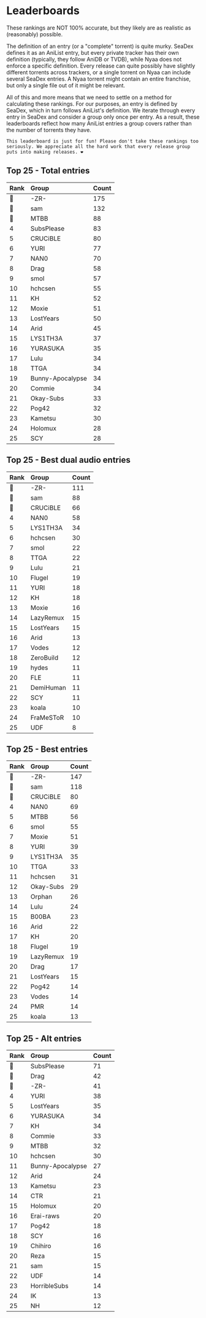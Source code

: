 # Leaderboards

These rankings are NOT 100% accurate, but they likely are as realistic as (reasonably) possible.

The definition of an entry (or a "complete" torrent) is quite murky. SeaDex defines it as an AniList entry, but every private tracker has their own definition (typically, they follow AniDB or TVDB), while Nyaa does not enforce a specific definition. Every release can quite possibly have slightly different torrents across trackers, or a single torrent on Nyaa can include several SeaDex entries. A Nyaa torrent might contain an entire franchise, but only a single file out of it might be relevant.

All of this and more means that we need to settle on a method for calculating these rankings. For our purposes, an entry is defined by SeaDex, which in turn follows AniList's definition. We iterate through every entry in SeaDex and consider a group only once per entry. As a result, these leaderboards reflect how many AniList entries a group covers rather than the number of torrents they have.

```{note}
This leaderboard is just for fun! Please don't take these rankings too seriously. We appreciate all the hard work that every release group puts into making releases. ❤️
```

## Top 25 - Total entries

| Rank | Group            | Count |
| :----| :----------------| :-----|
| 🥇   | -ZR-             | 175   |
| 🥈   | sam              | 132   |
| 🥉   | MTBB             | 88    |
| 4    | SubsPlease       | 83    |
| 5    | CRUCiBLE         | 80    |
| 6    | YURI             | 77    |
| 7    | NAN0             | 70    |
| 8    | Drag             | 58    |
| 9    | smol             | 57    |
| 10   | hchcsen          | 55    |
| 11   | KH               | 52    |
| 12   | Moxie            | 51    |
| 13   | LostYears        | 50    |
| 14   | Arid             | 45    |
| 15   | LYS1TH3A         | 37    |
| 16   | YURASUKA         | 35    |
| 17   | Lulu             | 34    |
| 18   | TTGA             | 34    |
| 19   | Bunny-Apocalypse | 34    |
| 20   | Commie           | 34    |
| 21   | Okay-Subs        | 33    |
| 22   | Pog42            | 32    |
| 23   | Kametsu          | 30    |
| 24   | Holomux          | 28    |
| 25   | SCY              | 28    |

## Top 25 - Best dual audio entries

| Rank | Group     | Count |
| :----| :---------| :-----|
| 🥇   | -ZR-      | 111   |
| 🥈   | sam       | 88    |
| 🥉   | CRUCiBLE  | 66    |
| 4    | NAN0      | 58    |
| 5    | LYS1TH3A  | 34    |
| 6    | hchcsen   | 30    |
| 7    | smol      | 22    |
| 8    | TTGA      | 22    |
| 9    | Lulu      | 21    |
| 10   | Flugel    | 19    |
| 11   | YURI      | 18    |
| 12   | KH        | 18    |
| 13   | Moxie     | 16    |
| 14   | LazyRemux | 15    |
| 15   | LostYears | 15    |
| 16   | Arid      | 13    |
| 17   | Vodes     | 12    |
| 18   | ZeroBuild | 12    |
| 19   | hydes     | 11    |
| 20   | FLE       | 11    |
| 21   | DemiHuman | 11    |
| 22   | SCY       | 11    |
| 23   | koala     | 10    |
| 24   | FraMeSToR | 10    |
| 25   | UDF       | 8     |

## Top 25 - Best entries

| Rank | Group     | Count |
| :----| :---------| :-----|
| 🥇   | -ZR-      | 147   |
| 🥈   | sam       | 118   |
| 🥉   | CRUCiBLE  | 80    |
| 4    | NAN0      | 69    |
| 5    | MTBB      | 56    |
| 6    | smol      | 55    |
| 7    | Moxie     | 51    |
| 8    | YURI      | 39    |
| 9    | LYS1TH3A  | 35    |
| 10   | TTGA      | 33    |
| 11   | hchcsen   | 31    |
| 12   | Okay-Subs | 29    |
| 13   | Orphan    | 26    |
| 14   | Lulu      | 24    |
| 15   | B00BA     | 23    |
| 16   | Arid      | 22    |
| 17   | KH        | 20    |
| 18   | Flugel    | 19    |
| 19   | LazyRemux | 19    |
| 20   | Drag      | 17    |
| 21   | LostYears | 15    |
| 22   | Pog42     | 14    |
| 23   | Vodes     | 14    |
| 24   | PMR       | 14    |
| 25   | koala     | 13    |

## Top 25 - Alt entries

| Rank | Group            | Count |
| :----| :----------------| :-----|
| 🥇   | SubsPlease       | 71    |
| 🥈   | Drag             | 42    |
| 🥉   | -ZR-             | 41    |
| 4    | YURI             | 38    |
| 5    | LostYears        | 35    |
| 6    | YURASUKA         | 34    |
| 7    | KH               | 34    |
| 8    | Commie           | 33    |
| 9    | MTBB             | 32    |
| 10   | hchcsen          | 30    |
| 11   | Bunny-Apocalypse | 27    |
| 12   | Arid             | 24    |
| 13   | Kametsu          | 23    |
| 14   | CTR              | 21    |
| 15   | Holomux          | 20    |
| 16   | Erai-raws        | 20    |
| 17   | Pog42            | 18    |
| 18   | SCY              | 16    |
| 19   | Chihiro          | 16    |
| 20   | Reza             | 15    |
| 21   | sam              | 15    |
| 22   | UDF              | 14    |
| 23   | HorribleSubs     | 14    |
| 24   | IK               | 13    |
| 25   | NH               | 12    |
